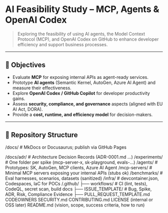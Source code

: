 # AI Feasibility Study – MCP, Agents & OpenAI Codex

> Exploring the feasibility of using AI agents, the Model Context Protocol (MCP), and OpenAI Codex on GitHub to enhance developer efficiency and support business processes.

---

## 🎯 Objectives

- Evaluate **MCP** for exposing internal APIs as agent-ready services.
- Prototype **AI agents** (Semantic Kernel, AutoGen, Azure AI Agent) and measure their effectiveness.
- Explore **OpenAI Codex / GitHub Copilot** for developer productivity gains.
- Assess **security, compliance, and governance** aspects (aligned with EU AI Act, DORA).
- Provide a **cost, runtime, and efficiency model** for decision-makers.

---

## 📂 Repository Structure

/docs/                # MkDocs or Docusaurus; publish via GitHub Pages

/docs/adr/            # Architecture Decision Records (ADR-0001.md …)
/experiments/         # One folder per spike (mcp-server-x, sk-playground, evals-…)
/agents/              # Prototypes: SK, AutoGen, MCP clients, Azure AI Agent
/mcp-servers/         # Minimal MCP servers exposing your internal APIs (stubs ok)
/benchmarks/          # Eval harnesses, scenarios, datasets (sanitized)
/infra/               # devcontainer.json, Codespaces, IaC for POCs
/.github/
  ├── workflows/      # CI (lint, tests), CodeQL, secret scan, build docs
  ├── ISSUE_TEMPLATE/ # Bug, Spike, ADR, Risk, Compliance Evidence
  ├── PULL_REQUEST_TEMPLATE.md
CODEOWNERS
SECURITY.md
CONTRIBUTING.md
LICENSE (internal or OSS later)
README.md (vision, scope, success criteria, how to run)


